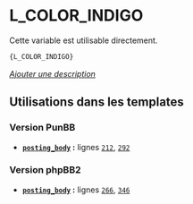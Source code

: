 # L_COLOR_INDIGO


Cette variable est utilisable directement.

```html
{L_COLOR_INDIGO}
```

[*Ajouter une description*](https://fa-tvars.appspot.com/var/L_COLOR_INDIGO)

## Utilisations dans les templates

### Version PunBB
* __[`posting_body`](../tpl/var/punbb/posting_body.md#readme) :__ lignes [`212`](../tpl/src/punbb/posting_body.tpl#L212), [`292`](../tpl/src/punbb/posting_body.tpl#L292)

### Version phpBB2
* __[`posting_body`](../tpl/var/subsilver/posting_body.md#readme) :__ lignes [`266`](../tpl/src/subsilver/posting_body.tpl#L266), [`346`](../tpl/src/subsilver/posting_body.tpl#L346)